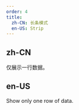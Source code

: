 ```yaml
---
order: 4
title:
  zh-CN: 长条模式
  en-US: Strip
---
```


## zh-CN

仅展示一行数据。

## en-US

Show only one row of data.
